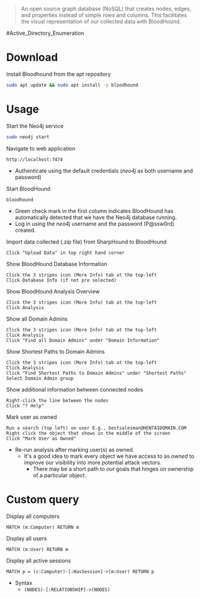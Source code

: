 
> An open source graph database (NoSQL) that creates nodes, edges, and properties instead of simple rows and columns. This facilitates the visual representation of our collected data with BloodHound.


#Active_Directory_Enumeration 

# Download

Install Bloodhound from the apt repository
```bash
sudo apt update && sudo apt install -y bloodhound
```

# Usage

Start the Neo4j service
```bash
sudo neo4j start
```

Navigate to web application
```
http://localhost:7474
```
- Authenticate using the default credentials (_neo4j_ as both username and password)

Start BloodHound
```
bloodhound
```
- Green check mark in the first column indicates BloodHound has automatically detected that we have the Neo4j database running. 
- Log in using the _neo4j_ username and the password (P@ssw0rd) created.

Import data collected (.zip file) from SharpHound to BloodHound
```
Click "Upload Data" in top right hand corner
```

Show BloodHound Database Information
```
Click the 3 stripes icon (More Info) tab at the top-left
Click Database Info (if not pre selected)
```

Show BloodHound Analysis Overview
```
Click the 3 stripes icon (More Info) tab at the top-left
Click Analysis
```

Show all Domain Admins
```
Click the 3 stripes icon (More Info) tab at the top-left
Click Analysis
Click "Find all Domain Admins" under "Domain Information"
```

Show Shortest Paths to Domain Admins
```
Click the 3 stripes icon (More Info) tab at the top-left
Click Analysis
Click "Find Shortest Paths to Domain Admins" under "Shortest Paths"
Select Domain Admin group
```

Show additional information between connected nodes
```
Right-click the line between the nodes
Click "? Help"
```

Mark user as owned
```
Run a search (top left) on user E.g., bestsalesman@HENTAIDOMAIN.COM
Right click the object that shows in the middle of the screen
Click "Mark User as Owned"
```
- Re-run analysis after marking user(s) as owned.
	- It's a good idea to mark every object we have access to as _owned_ to improve our visibility into more potential attack vectors. 
		- There may be a short path to our goals that hinges on ownership of a particular object.

# Custom query

Display all computers
```
MATCH (m:Computer) RETURN m
```

Display all users
```
MATCH (m:User) RETURN m
```

Display all active sessions
```
MATCH p = (c:Computer)-[:HasSession]->(m:User) RETURN p
```
- Syntax
	- `(NODES)-[:RELATIONSHIP]->(NODES)`
